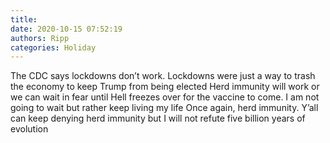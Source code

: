 ```yaml
---
title: 
date: 2020-10-15 07:52:19
authors: Ripp
categories: Holiday
---
```


 The CDC says lockdowns don’t work.   Lockdowns were just a way to trash the economy to keep Trump from being elected
Herd immunity will work or we can wait in fear until Hell freezes over for the vaccine to come. I am not going to wait but rather keep living my life
Once again,  herd immunity.   Y’all can keep denying herd immunity but I will not refute five billion years of evolution